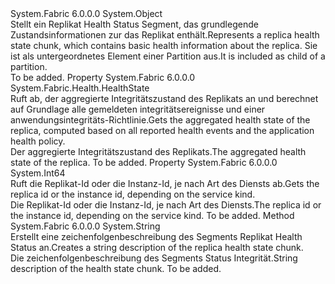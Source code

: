 <Type Name="ReplicaHealthStateChunk" FullName="System.Fabric.Health.ReplicaHealthStateChunk">
  <TypeSignature Language="C#" Value="public sealed class ReplicaHealthStateChunk" />
  <TypeSignature Language="ILAsm" Value=".class public auto ansi sealed beforefieldinit ReplicaHealthStateChunk extends System.Object" />
  <TypeSignature Language="DocId" Value="T:System.Fabric.Health.ReplicaHealthStateChunk" />
  <TypeSignature Language="VB.NET" Value="Public NotInheritable Class ReplicaHealthStateChunk" />
  <TypeSignature Language="F#" Value="type ReplicaHealthStateChunk = class" />
  <AssemblyInfo>
    <AssemblyName>System.Fabric</AssemblyName>
    <AssemblyVersion>6.0.0.0</AssemblyVersion>
  </AssemblyInfo>
  <Base>
    <BaseTypeName>System.Object</BaseTypeName>
  </Base>
  <Interfaces />
  <Docs>
    <summary>
            <span data-ttu-id="33e0f-101">Stellt ein Replikat Health Status Segment, das grundlegende Zustandsinformationen zur das Replikat enthält.</span><span class="sxs-lookup"><span data-stu-id="33e0f-101">Represents a replica health state chunk, which contains basic health information about the replica.</span></span>
            <span data-ttu-id="33e0f-102">Sie ist als untergeordnetes Element einer Partition aus.</span><span class="sxs-lookup"><span data-stu-id="33e0f-102">It is included as child of a partition.</span></span>
            </summary>
    <remarks>To be added.</remarks>
  </Docs>
  <Members>
    <Member MemberName="HealthState">
      <MemberSignature Language="C#" Value="public System.Fabric.Health.HealthState HealthState { get; }" />
      <MemberSignature Language="ILAsm" Value=".property instance valuetype System.Fabric.Health.HealthState HealthState" />
      <MemberSignature Language="DocId" Value="P:System.Fabric.Health.ReplicaHealthStateChunk.HealthState" />
      <MemberSignature Language="VB.NET" Value="Public ReadOnly Property HealthState As HealthState" />
      <MemberSignature Language="F#" Value="member this.HealthState : System.Fabric.Health.HealthState" Usage="System.Fabric.Health.ReplicaHealthStateChunk.HealthState" />
      <MemberType>Property</MemberType>
      <AssemblyInfo>
        <AssemblyName>System.Fabric</AssemblyName>
        <AssemblyVersion>6.0.0.0</AssemblyVersion>
      </AssemblyInfo>
      <ReturnValue>
        <ReturnType>System.Fabric.Health.HealthState</ReturnType>
      </ReturnValue>
      <Docs>
        <summary>
            <span data-ttu-id="33e0f-103">Ruft ab, der aggregierte Integritätszustand des Replikats an und berechnet auf Grundlage alle gemeldeten integritätsereignisse und einer anwendungsintegritäts-Richtlinie.</span><span class="sxs-lookup"><span data-stu-id="33e0f-103">Gets the aggregated health state of the replica, computed based on all reported health events and the application health policy.</span></span>
            </summary>
        <value><span data-ttu-id="33e0f-104">Der aggregierte Integritätszustand des Replikats.</span><span class="sxs-lookup"><span data-stu-id="33e0f-104">The aggregated health state of the replica.</span></span></value>
        <remarks>To be added.</remarks>
      </Docs>
    </Member>
    <Member MemberName="ReplicaOrInstanceId">
      <MemberSignature Language="C#" Value="public long ReplicaOrInstanceId { get; }" />
      <MemberSignature Language="ILAsm" Value=".property instance int64 ReplicaOrInstanceId" />
      <MemberSignature Language="DocId" Value="P:System.Fabric.Health.ReplicaHealthStateChunk.ReplicaOrInstanceId" />
      <MemberSignature Language="VB.NET" Value="Public ReadOnly Property ReplicaOrInstanceId As Long" />
      <MemberSignature Language="F#" Value="member this.ReplicaOrInstanceId : int64" Usage="System.Fabric.Health.ReplicaHealthStateChunk.ReplicaOrInstanceId" />
      <MemberType>Property</MemberType>
      <AssemblyInfo>
        <AssemblyName>System.Fabric</AssemblyName>
        <AssemblyVersion>6.0.0.0</AssemblyVersion>
      </AssemblyInfo>
      <ReturnValue>
        <ReturnType>System.Int64</ReturnType>
      </ReturnValue>
      <Docs>
        <summary>
            <span data-ttu-id="33e0f-105">Ruft die Replikat-Id oder die Instanz-Id, je nach Art des Diensts ab.</span><span class="sxs-lookup"><span data-stu-id="33e0f-105">Gets the replica id or the instance id, depending on the service kind.</span></span>
            </summary>
        <value><span data-ttu-id="33e0f-106">Die Replikat-Id oder die Instanz-Id, je nach Art des Diensts.</span><span class="sxs-lookup"><span data-stu-id="33e0f-106">The replica id or the instance id, depending on the service kind.</span></span></value>
        <remarks>To be added.</remarks>
      </Docs>
    </Member>
    <Member MemberName="ToString">
      <MemberSignature Language="C#" Value="public override string ToString ();" />
      <MemberSignature Language="ILAsm" Value=".method public hidebysig virtual instance string ToString() cil managed" />
      <MemberSignature Language="DocId" Value="M:System.Fabric.Health.ReplicaHealthStateChunk.ToString" />
      <MemberSignature Language="VB.NET" Value="Public Overrides Function ToString () As String" />
      <MemberSignature Language="F#" Value="override this.ToString : unit -&gt; string" Usage="replicaHealthStateChunk.ToString " />
      <MemberType>Method</MemberType>
      <AssemblyInfo>
        <AssemblyName>System.Fabric</AssemblyName>
        <AssemblyVersion>6.0.0.0</AssemblyVersion>
      </AssemblyInfo>
      <ReturnValue>
        <ReturnType>System.String</ReturnType>
      </ReturnValue>
      <Parameters />
      <Docs>
        <summary>
            <span data-ttu-id="33e0f-107">Erstellt eine zeichenfolgenbeschreibung des Segments Replikat Health Status an.</span><span class="sxs-lookup"><span data-stu-id="33e0f-107">Creates a string description of the replica health state chunk.</span></span>
            </summary>
        <returns><span data-ttu-id="33e0f-108">Die zeichenfolgenbeschreibung des Segments Status Integrität.</span><span class="sxs-lookup"><span data-stu-id="33e0f-108">String description of the health state chunk.</span></span></returns>
        <remarks>To be added.</remarks>
      </Docs>
    </Member>
  </Members>
</Type>